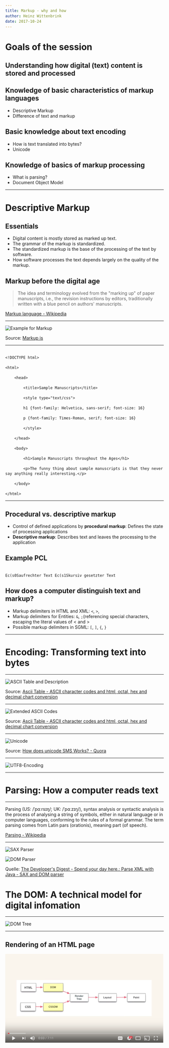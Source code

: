 ```yaml
---
title: Markup - why and how
author: Heinz Wittenbrink
date: 2017-10-24
---
```


# Goals of the session


## Understanding how digital (text) content is stored and processed 


## Knowledge of basic characteristics of markup languages

- Descriptive Markup
- Difference of text and markup


## Basic knowledge about text encoding

- How is text translated into bytes?
- Unicode


## Knowledge of basics of markup processing

- What is parsing?
- Document Object Model


---

# Descriptive Markup

## Essentials

- Digital content is mostly stored as marked up text.
- The grammar of the markup is standardized.
- The standardized markup is the base of the processing of the text by software.
- How software processes the text depends largely on the quality of the markup.

## Markup before the digital age

> The idea and terminology evolved from the "marking up" of paper manuscripts, i.e., the revision instructions by editors, traditionally written with a blue pencil on authors' manuscripts.

[Markup language - Wikipedia](https://en.wikipedia.org/wiki/Markup_language)

---

![Example for Markup](https://www.ncbi.nlm.nih.gov/staff/beck/xml/markup/sample.gif)

Source: [Markup is](https://www.ncbi.nlm.nih.gov/staff/beck/xml/markup/I-A.html)

---


~~~ { .html }

<!DOCTYPE html>

<html>

    <head>

        <title>Sample Manuscripts</title>

        <style type="text/css">

        h1 {font-family: Helvetica, sans-serif; font-size: 16}

        p {font-family: Times-Roman, serif; font-size: 16}

        </style>

    </head>

    <body>

        <h1>Sample Manuscripts throughout the Ages</h1>

        <p>The funny thing about sample manuscripts is that they never say anything really interesting.</p>

    </body>

</html>

~~~




--- 


## Procedural vs. descriptive markup

- Control of defined applications by **procedural markup**: Defines the state of processing applications
- **Descriptive markup**: Describes text and leaves the processing to the application


## Example PCL


```

Ec(s0Saufrechter Text Ec(s1Skursiv gesetzter Text

```



## How does a computer distinguish text and markup?

- Markup delimiters in HTML and XML: `<`, `>`, 
- Markup delimiters for Entities: `&`, `;`(referencing special characters, escaping the literal values of < and >
- Possible markup delimiters in SGML: `[`, `]`, `{`, `}`

---

# Encoding: Transforming text into bytes

---

![ASCII Table and Description](http://www.asciitable.com/index/asciifull.gif)

Source: [Ascii Table - ASCII character codes and html, octal, hex and decimal chart conversion](http://www.asciitable.com/ "Ascii Table - ASCII character codes and html, octal, hex and decimal chart conversion")

---

![Extended ASCII Codes](http://www.asciitable.com/index/extend.gif)

Source: [Ascii Table - ASCII character codes and html, octal, hex and decimal chart conversion](http://www.asciitable.com/ "Ascii Table - ASCII character codes and html, octal, hex and decimal chart conversion")

---

![Unicode](https://qph.ec.quoracdn.net/main-qimg-1f98a83f3ffcb47b816497a356aeebac.webp)

Source: [How does unicode SMS Works? - Quora](https://www.quora.com/How-does-unicode-SMS-Works "(4) How does unicode SMS Works? - Quora")

---

![UTF8-Encoding](http://www.edc4it.com/images/blog/UTF8-encoding-example.gif)

---



# Parsing: How a computer reads text

---

Parsing (US: /ˈpɑːrsɪŋ/; UK: /ˈpɑːzɪŋ/), syntax analysis or syntactic analysis is the process of analysing a string of symbols, either in natural language or in computer languages, conforming to the rules of a formal grammar. The term parsing comes from Latin pars (orationis), meaning part (of speech).

[Parsing - Wikipedia](https://en.wikipedia.org/wiki/Parsing#cite_ref-1 "Parsing - Wikipedia")

--- 

![SAX Parser](http://www3.ntu.edu.sg/home/ehchua/programming/java/images/XML_SaxParser.png)

![DOM Parser](http://www3.ntu.edu.sg/home/ehchua/programming/java/images/XML_DomParser.png)

Quelle: [The Developer's Digest - Spend your day here.: Parse XML with Java - SAX and DOM parser](http://codingbasics.blogspot.co.at/2011/01/parse-xml-with-java-sax-and-dom-parser.html "The Developer's Digest - Spend your day here.: Parse XML with Java - SAX and DOM parser")


# The DOM: A technical model for digital infomation

---

![DOM Tree](http://www3.ntu.edu.sg/home/ehchua/programming/java/images/XML_RomTree.png)


---

## Rendering of an HTML page


[![An introduction to browser rendering](pics/rendering-intro.png)](https://youtu.be/n1cKlKM3jYI)

